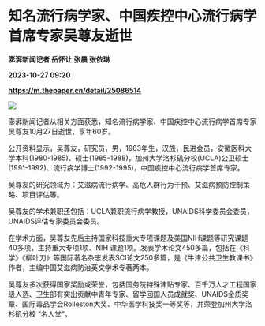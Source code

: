 # 知名流行病学家、中国疾控中心流行病学首席专家吴尊友逝世
**澎湃新闻记者 岳怀让 张晨 张依琳**

**2023-10-27 09:20**

**https://m.thepaper.cn/detail/25086514**

![](https://imagecloud.thepaper.cn/thepaper/image/275/906/978.jpg)

澎湃新闻记者从相关方面获悉，知名流行病学家、中国疾控中心流行病学首席专家吴尊友10月27日逝世，享年60岁。

公开资料显示，吴尊友，研究员，男，1963年生，汉族，民进会员，安徽医科大学本科(1980-1985)、硕士(1985-1988)，加州大学洛杉矶分校(UCLA)公卫硕士(1991-1992)、流行病学博士(1992-1995)，中国疾控中心流行病学首席专家。

吴尊友的研究领域为：艾滋病流行病学、高危人群行为干预、艾滋病预防控制策略、项目评估等。

吴尊友的学术兼职还包括：UCLA兼职流行病学教授，UNAIDS科学委员会委员，UNAIDS评估专家委员会委员。

在学术方面，吴尊友先后主持国家科技重大专项课题及美国NIH课题等研究课题40多项，主持重大专项1项、NIH 课题1项。发表学术论文450多篇，包括在《科学》《柳叶刀》等国际著名杂志发表SCI论文250多篇，是《牛津公共卫生教课书》作者，主编中国艾滋病防治英文学术专著两本。

吴尊友多次获得国家奖励或荣誉，包括国务院特殊津贴专家、百千万人才工程国家级人选、卫生部有突出贡献中青年专家、留学回国人员成就奖、UNAIDS金质奖章、国际毒品学会Rolleston大奖、中华医学科技奖一等奖等，并荣登加州大学洛杉矶分校 “名人堂”。